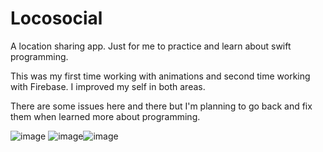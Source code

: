 # Locosocial
A location sharing app. Just for me to practice and learn about swift programming.

This was my first time working with animations and second time working with Firebase. I improved my self in both areas.

There are some issues here and there but I'm planning to go back and fix them when learned more about programming.

![image](https://user-images.githubusercontent.com/102527257/166146910-935cedcd-228b-4dd6-aeb9-0fed082fd83a.gif) ![image](https://user-images.githubusercontent.com/102527257/166146919-a11b8cad-528f-4a6d-81de-e569c95e7f7b.gif)![image](https://user-images.githubusercontent.com/102527257/166147351-df032f9b-45d7-4a81-ab27-448fd95c5868.gif)
 


